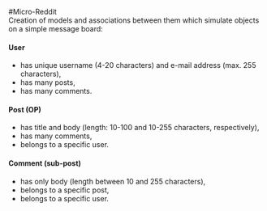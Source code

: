 #Micro-Reddit  
Creation of models and associations between them which simulate objects on a simple message board:  
  
#### User  
 - has unique username (4-20 characters) and e-mail address (max. 255 characters),  
 - has many posts,  
 - has many comments.  
  
#### Post (OP)
 - has title and body (length: 10-100 and 10-255 characters, respectively),  
 - has many comments,  
 - belongs to a specific user.  
  
#### Comment (sub-post)  
 - has only body (length between 10 and 255 characters),  
 - belongs to a specific post,  
 - belongs to a specific user.  
  